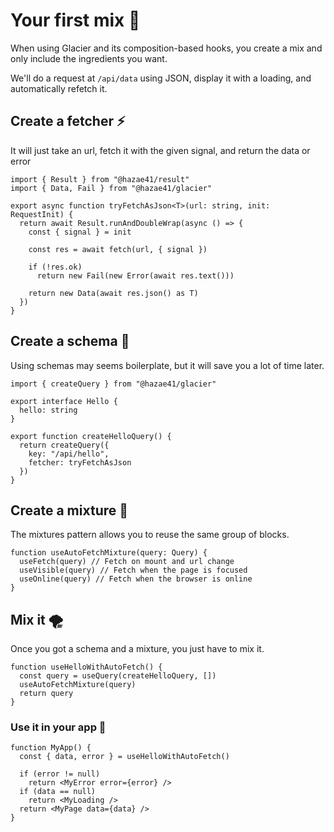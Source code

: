# Your first mix 🧪

When using Glacier and its composition-based hooks, you create a mix and only include the ingredients you want.

We'll do a request at `/api/data` using JSON, display it with a loading, and automatically refetch it.

## Create a fetcher ⚡️

It will just take an url, fetch it with the given signal, and return the data or error

```tsx
import { Result } from "@hazae41/result"
import { Data, Fail } from "@hazae41/glacier"

export async function tryFetchAsJson<T>(url: string, init: RequestInit) {
  return await Result.runAndDoubleWrap(async () => {
    const { signal } = init

    const res = await fetch(url, { signal })

    if (!res.ok) 
      return new Fail(new Error(await res.text()))

    return new Data(await res.json() as T)
  })
}
```

## Create a schema 📐

Using schemas may seems boilerplate, but it will save you a lot of time later.

```tsx
import { createQuery } from "@hazae41/glacier"

export interface Hello {
  hello: string
}

export function createHelloQuery() {
  return createQuery({
    key: "/api/hello",
    fetcher: tryFetchAsJson
  })
}
```

## Create a mixture 🧪

The mixtures pattern allows you to reuse the same group of blocks.

```tsx
function useAutoFetchMixture(query: Query) {
  useFetch(query) // Fetch on mount and url change
  useVisible(query) // Fetch when the page is focused
  useOnline(query) // Fetch when the browser is online
}
```

## Mix it 🌪

Once you got a schema and a mixture, you just have to mix it.

```tsx
function useHelloWithAutoFetch() {
  const query = useQuery(createHelloQuery, [])
  useAutoFetchMixture(query)
  return query
}
```

### Use it in your app 🚀

```tsx
function MyApp() {
  const { data, error } = useHelloWithAutoFetch()

  if (error != null)
    return <MyError error={error} />
  if (data == null)
    return <MyLoading />
  return <MyPage data={data} />
}
```
